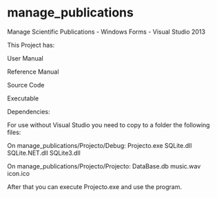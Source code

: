 manage_publications
===================

Manage Scientific Publications - Windows Forms - Visual Studio 2013

This Project has:

User Manual

Reference Manual

Source Code

Executable

Dependencies:

For use without Visual Studio you need to copy to a folder the following files:

On manage_publications/Projecto/Debug:
Projecto.exe
SQLite.dll
SQLite.NET.dll
SQLite3.dll

On manage_publications/Projecto/Projecto:
DataBase.db
music.wav
icon.ico


After that you can execute Projecto.exe and use the program. 
